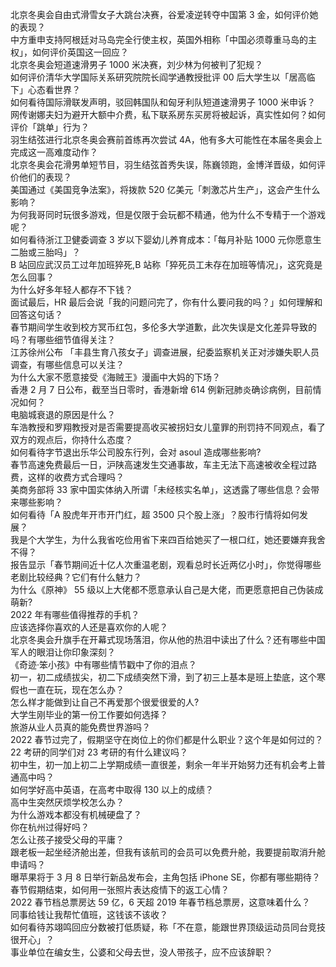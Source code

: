 北京冬奥会自由式滑雪女子大跳台决赛，谷爱凌逆转夺中国第 3 金，如何评价她的表现？  
中方重申支持阿根廷对马岛完全行使主权，英国外相称「中国必须尊重马岛的主权」，如何评价英国这一回应？  
北京冬奥会短道速滑男子 1000 米决赛，刘少林为何被判了犯规？  
如何评价清华大学国际关系研究院院长阎学通教授批评 00 后大学生以「居高临下」心态看世界？  
如何看待国际滑联发声明，驳回韩国队和匈牙利队短道速滑男子 1000 米申诉？  
网传谢娜夫妇为避开大额中介费，私下联系房东买房将被起诉，真实性如何？如何评价「跳单」行为？  
羽生结弦进行北京冬奥会赛前首练再次尝试 4A，他有多大可能性在本届冬奥会上完成这一高难度动作？  
北京冬奥会花滑男单短节目，羽生结弦首秀失误，陈巍领跑，金博洋晋级，如何评价他们的表现？  
美国通过《美国竞争法案》，将拨款 520 亿美元「刺激芯片生产」，这会产生什么影响？  
为何我哥同时玩很多游戏，但是仅限于会玩都不精通，他为什么不专精于一个游戏呢？  
如何看待浙江卫健委调查 3 岁以下婴幼儿养育成本：「每月补贴 1000 元你愿意生二胎或三胎吗」？  
B 站回应武汉员工过年加班猝死,B 站称「猝死员工未存在加班等情况」，这究竟是怎么回事？  
为什么好多年轻人都存不下钱？  
面试最后，HR 最后会说「我的问题问完了，你有什么要问我的吗？」如何理解和回答这句话？  
春节期间学生收到校方冥币红包，多伦多大学道歉，此次失误是文化差异导致的吗？有哪些细节值得关注？  
江苏徐州公布 「丰县生育八孩女子」调查进展，纪委监察机关正对涉嫌失职人员调查，有哪些信息可以关注？  
为什么大家不愿意接受《海贼王》漫画中大妈的下场？  
香港 2 月 7 日公布，截至当日零时，香港新增 614 例新冠肺炎确诊病例，目前情况如何？  
电脑城衰退的原因是什么？  
车浩教授和罗翔教授对是否需要提高收买被拐妇女儿童罪的刑罚持不同观点，看了双方的观点后，你持什么态度？  
如何看待字节退出乐华公司股东行列，会对 asoul 造成哪些影响?  
春节高速免费最后一日，沪陕高速发生交通事故，车主无法下高速被收全程过路费，这样的收费方式合理吗？  
美商务部将 33 家中国实体纳入所谓「未经核实名单」，这透露了哪些信息？会带来哪些影响？  
如何看待「A 股虎年开市开门红，超 3500 只个股上涨」？股市行情将如何发展？  
我是个大学生，为什么我省吃俭用省下来四百给她买了一根口红，她还要嫌弃我舍不得？  
报告显示「春节期间近十亿人次重温老剧，观看总时长近两亿小时」，你觉得哪些老剧比较经典？它们有什么魅力？  
为什么《原神》 55 级以上大佬都不愿意承认自己是大佬，而更愿意把自己伪装成萌新?  
2022 年有哪些值得推荐的手机？  
应该选择你喜欢的人还是喜欢你的人呢？  
北京冬奥会升旗手在开幕式现场落泪，你从他的热泪中读出了什么？还有哪些中国军人的眼泪让你印象深刻？  
《奇迹·笨小孩》中有哪些情节戳中了你的泪点？  
初一，初二成绩拔尖，初二下成绩突然下滑，到了初三上基本是班上垫底，这个寒假也一直在玩，现在怎么办？  
怎么样才能做到让自己不再爱那个很爱很爱的人?  
大学生刚毕业的第一份工作要如何选择？  
旅游从业人员真的能免费世界游吗？  
2022 春节过完了，假期坚守在岗位上的你们都是什么职业？这个年是如何过的？  
22 考研的同学们对 23 考研的有什么建议吗？  
初中生，初一加上初二上学期成绩一直很差，剩余一年半开始努力还有机会考上普通高中吗？  
如何学好高中英语，在高考中取得 130 以上的成绩？  
高中生突然厌烦学校怎么办？  
为什么游戏本都没有机械硬盘了？  
你在杭州过得好吗？  
怎么让孩子接受父母的平庸？  
跟老板一起坐经济舱出差，但我有该航司的会员可以免费升舱，我要提前取消升舱申请吗？  
曝苹果将于 3 月 8 日举行新品发布会，主角包括 iPhone SE，你都有哪些期待？  
春节假期结束，如何用一张照片表达疫情下的返工心情？  
2022 春节档总票房达 59 亿，6 天超 2019 年春节档总票房，这意味着什么？  
同事给钱让我帮忙值班，这钱该不该收？  
如何看待苏翊鸣回应分数被打低质疑，称「不在意，能跟世界顶级运动员同台竞技很开心」？  
事业单位在编女生，公婆和父母去世，没人带孩子，应不应该辞职？  
